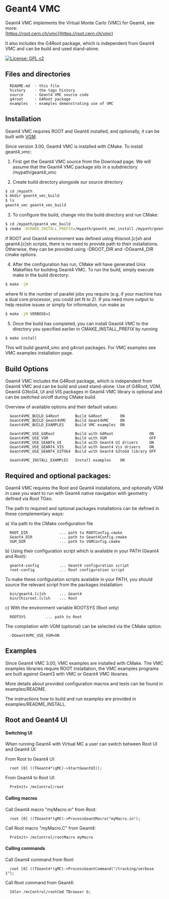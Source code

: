 
Geant4 VMC
===========

Geant4 VMC implements the Virtual Monte Carlo (VMC) for Geant4, see more: <br/>
[https://root.cern.ch/vmc](https://root.cern.ch/vmc)

It also includes the G4Root package, which is independent from Geant4 VMC and can be build and used stand-alone.

[![License: GPL v2](https://img.shields.io/badge/License-GPLv3-blue.svg)](http://www.gnu.org/licenses/gpl-3.0)


## Files and directories

      README.md  - this file
      history    - the tags history
      source     - Geant4 VMC source code
      g4root     - G4Root package
      examples   - examples demonstrating use of VMC

## Installation

Geant4 VMC requires ROOT and Geant4 installed, and optionally, it can be
built with [VGM](http://ivana.home.cern.ch/ivana/VGM.html).

Since version 3.00, Geant4 VMC is installed with CMake. To install
geant4_vmc:

1. First get the Geant4 VMC source from the Download page. We will assume
   that the Geant4 VMC package sits in a subdirectory
   /mypath/geant4_vmc

2. Create build directory alongside our source directory

```bash
$ cd /mypath
$ mkdir geant4_vmc_build
$ ls
geant4_vmc geant4_vmc_build
```

3. To configure the build, change into the build directory and run CMake:

```bash
$ cd /mypath/geant4_vmc_build
$ cmake -DCMAKE_INSTALL_PREFIX=/mypath/geant4_vmc_install /mypath/geant4_vmc
```

   If ROOT and Geant4 environment was defined using thisroot.[c]sh and
   geant4.[c]sh scripts, there is no need to provide path to their installations.
   Otherwise, they can be provided using -DROOT_DIR and -DGeant4_DIR cmake
   options.

4. After the configuration has run, CMake will have generated Unix Makefiles
   for building Geant4 VMC. To run the build, simply execute make in the build
   directory:

```bash
$ make -jN
```

   where N is the number of parallel jobs you require (e.g. if your machine has a dual
   core processor, you could set N to 2).
   If you need more output to help resolve issues or simply for information, run make as

```bash
$ make -jN VERBOSE=1
```

5. Once the build has completed, you can install Geant4 VMC to the directory you specified
   earlier in CMAKE_INSTALL_PREFIX by running

```bash
$ make install
```

   This will build geant4_vmc and g4root packages. For VMC examples see VMC
   examples installation page.

## Build Options

Geant4 VMC includes the G4Root package, which is independent from Geant4 VMC
and can be build and used stand-alone. Use of G4Root, VGM, Geant4 G3toG4, UI and VIS
packages in Geant4 VMC library is optional and can be switched on/off during CMake build.

Overview of available options and their default values:

      Geant4VMC_BUILD_G4Root       Build G4Root        ON
      Geant4VMC_BUILD_Geant4VMC    Build Geant4VMC     ON
      Geant4VMC_BUILD_EXAMPLES     Build VMC examples  ON

      Geant4VMC_USE_G4Root         Build with G4Root                ON
      Geant4VMC_USE_VGM            Build with VGM                   OFF
      Geant4VMC_USE_GEANT4_UI      Build with Geant4 UI drivers     ON
      Geant4VMC_USE_GEANT4_VIS     Build with Geant4 Vis drivers    ON
      Geant4VMC_USE_GEANT4_G3TOG4  Build with Geant4 G3toG4 library OFF

      Geant4VMC_INSTALL_EXAMPLES   Install examples    ON


## Required and optional packages:

Geant4 VMC requires the Root and Geant4 installations,
and optionally VGM in case you want to run with Geant4
native navigation with geometry defined via Root TGeo.

The path to required and optional packages installations can be defined in these
complementary ways:

a) Via path to the CMake configuration file

      ROOT_DIR              ... path to ROOTConfig.cmake
      Geant4_DIR            ... path to Geant4Config.cmake
      VGM_DIR               ... path to VGMConfig.cmake

b) Using their configuration script which is available
   in your PATH (Geant4 and Root):

      geant4-config         ... Geant4 configuration script
      root-config           ... Root configuration script

   To make these configuration scripts available in your PATH,
   you should source the relevant script from the packages
   installation:

      bin/geant4.[c]sh      ... Geant4
      bin/thisroot.[c]sh    ... Root

c) With the environment variable ROOTSYS (Root only)

      ROOTSYS         ... path to Root

The compilation with VGM (optional) can be selected via the CMake option:

      -DGeant4VMC_USE_VGM=ON


## Examples

Since Geant4 VMC 3.00, VMC examples are installed with CMake.
The VMC examples libraries require ROOT installation, the VMC examples programs are built
against Geant3 with VMC or Geant4 VMC libraries.

More details about provided configuration macros and tests
can be found in examples/README.

The instructions how to build and run examples are provided
in examples/README_INSTALL.

##  Root and Geant4 UI

#### Switching UI

When running Geant4 with Virtual MC a user can switch between
Root UI and Geant4 UI:

From Root to Geant4 UI:

      root [0] ((TGeant4*)gMC)->StartGeantUI();

From Geant4 to Root UI:

      PreInit> /mcControl/root

#### Calling macros

Call Geant4 macro "myMacro.in" from Root:

      root [0] ((TGeant4*)gMC)->ProcessGeantMacro("myMacro.in");

Call Root macro "myMacro.C" from Geant4:

      PreInit> /mcControl/rootMacro myMacro


#### Calling commands

Call Geant4 command from Root:

      root [0] ((TGeant4*)gMC)->ProcessGeantCommand("/tracking/verbose 1");

Call Root command from Geant4:

      Idle> /mcControl/rootCmd TBrowser b;
